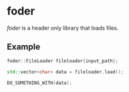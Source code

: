 # foder

_foder_ is a header only library that loads files.

## Example

```cpp
foder::FileLoader fileloader{input_path};

std::vector<char> data = fileloader.load();

DO_SOMETHING_WITH(data);
```
